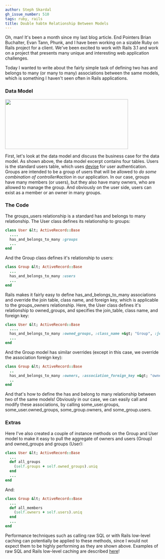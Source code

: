 ```yaml
---
author: Steph Skardal
gh_issue_number: 510
tags: ruby, rails
title: Double habtm Relationship Between Models
---
```


Oh, man! It's been a month since my last blog article. End Pointers Brian Buchalter, Evan Tann, Phunk, and I have been working on a sizable Ruby on Rails project for a client. We've been excited to work with Rails 3.1 and work on a project that presents many unique and interesting web application challenges.

Today I wanted to write about the fairly simple task of defining two has and belongs to many (or many to many) associations between the same models, which is something I haven't seen often in Rails applications.

### Data Model

<img border="0" height="162" src="/blog/2011/11/04/double-habtm-relationship-between/image-0.png" width="400"/>

First, let's look at the data model and discuss the business case for the data model. As shown above, the data model excerpt contains four tables. Users is the standard users table, which uses [devise](https://github.com/plataformatec/devise) for user authentication. Groups are intended to be a group of users that will be allowed to *do some combination of controller#action* in our application. In our case, groups have many members (or users), but they also have many owners, who are allowed to manage the group. And obviously on the user side, users can exist as a member or an owner in many groups.

### The Code

The groups_users relationship is a standard has and belongs to many relationship. The User class defines its relationship to groups:

```ruby
class User &lt; ActiveRecord::Base
  ....
  has_and_belongs_to_many :groups
  ...
end
```

And the Group class defines it's relationship to users:

```ruby
class Group &lt; ActiveRecord::Base
  ...
  has_and_belongs_to_many :users
  ...
end
```

Rails makes it fairly easy to define has_and_belongs_to_many associations and override the join table, class name, and foreign key, which is applicable to the groups_owners relationship. Here, the User class defines it's relationship to owned_groups, and specifies the join_table, class name, and foreign key:

```ruby
class User &lt; ActiveRecord::Base
  ....
  has_and_belongs_to_many :owned_groups, :class_name =&gt; "Group", :join_table =&gt; "groups_owners", :foreign_key =&gt; "owner_id"
  ...
end
```

And the Group model has similar overrides (except in this case, we override the association foreign key):

```ruby
class Group &lt; ActiveRecord::Base
  ..
  has_and_belongs_to_many :owners, :association_foreign_key =&gt; "owner_id", :join_table =&gt; "groups_owners", :class_name =&gt; "User"
  ..
end
```

And that's how to define the has and belong to many relationship between two of the same models! Obviously in our case, we can easily call and modify these associations, by calling some_user.groups, some_user.owned_groups, some_group.owners, and some_group.users.

### Extras

Here I've also created a couple of instance methods on the Group and User model to make it easy to pull the aggregate of owners and users (Group) and owned_groups and groups (User):

```ruby
class User &lt; ActiveRecord::Base
  ...
  def all_groups
    (self.groups + self.owned_groups).uniq
  end
  ...
end
```

And:

```ruby
class Group &lt; ActiveRecord::Base
  ...
  def all_members
    (self.owners + self.users).uniq
  end
  ...
end
```

Performance techniques such as calling raw SQL or with Rails low-level caching can potentially be applied to these methods, since I would not expect them to be highly performing as they are shown above. Examples of raw SQL and Rails low-level caching are described [here](http://blog.endpoint.com/2011/09/ruby-on-rails-performance-overview.html)!
